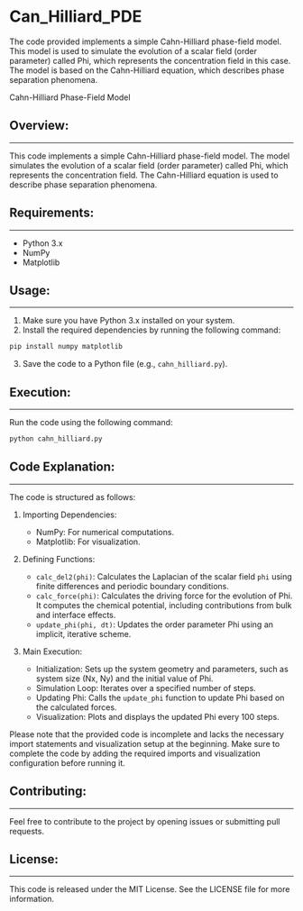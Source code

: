# Can_Hilliard_PDE


The code provided implements a simple Cahn-Hilliard phase-field model. This model is used to simulate the evolution of a scalar field (order parameter) called Phi, which represents the concentration field in this case. The model is based on the Cahn-Hilliard equation, which describes phase separation phenomena.

Cahn-Hilliard Phase-Field Model

## Overview:
------------
This code implements a simple Cahn-Hilliard phase-field model. The model simulates the evolution of a scalar field (order parameter) called Phi, which represents the concentration field. The Cahn-Hilliard equation is used to describe phase separation phenomena.

## Requirements:
------------
- Python 3.x
- NumPy
- Matplotlib

## Usage:
------------
1. Make sure you have Python 3.x installed on your system.
2. Install the required dependencies by running the following command:
```bash
pip install numpy matplotlib
```
3. Save the code to a Python file (e.g., `cahn_hilliard.py`).

## Execution:
------------
Run the code using the following command:
```bash
python cahn_hilliard.py
```

## Code Explanation:
------------
The code is structured as follows:

1. Importing Dependencies:
   - NumPy: For numerical computations.
   - Matplotlib: For visualization.

2. Defining Functions:
   - `calc_del2(phi)`: Calculates the Laplacian of the scalar field `phi` using finite differences and periodic boundary conditions.
   - `calc_force(phi)`: Calculates the driving force for the evolution of Phi. It computes the chemical potential, including contributions from bulk and interface effects.
   - `update_phi(phi, dt)`: Updates the order parameter Phi using an implicit, iterative scheme.

3. Main Execution:
   - Initialization: Sets up the system geometry and parameters, such as system size (Nx, Ny) and the initial value of Phi.
   - Simulation Loop: Iterates over a specified number of steps.
   - Updating Phi: Calls the `update_phi` function to update Phi based on the calculated forces.
   - Visualization: Plots and displays the updated Phi every 100 steps.

Please note that the provided code is incomplete and lacks the necessary import statements and visualization setup at the beginning. Make sure to complete the code by adding the required imports and visualization configuration before running it.

## Contributing:
------------
Feel free to contribute to the project by opening issues or submitting pull requests.

## License:
------------
This code is released under the MIT License. See the LICENSE file for more information.



